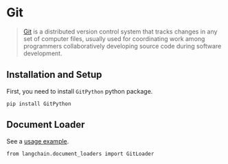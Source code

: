 Git
===

> [Git](https://en.wikipedia.org/wiki/Git) is a distributed version control system that tracks changes in any set of computer files, usually used for coordinating work among programmers collaboratively developing source code during software development.

Installation and Setup[​](#installation-and-setup "Direct link to Installation and Setup")
------------------------------------------------------------------------------------------

First, you need to install `GitPython` python package.

    pip install GitPython

Document Loader[​](#document-loader "Direct link to Document Loader")
---------------------------------------------------------------------

See a [usage example](/docs/modules/data_connection/document_loaders/integrations/git.html).

    from langchain.document_loaders import GitLoader